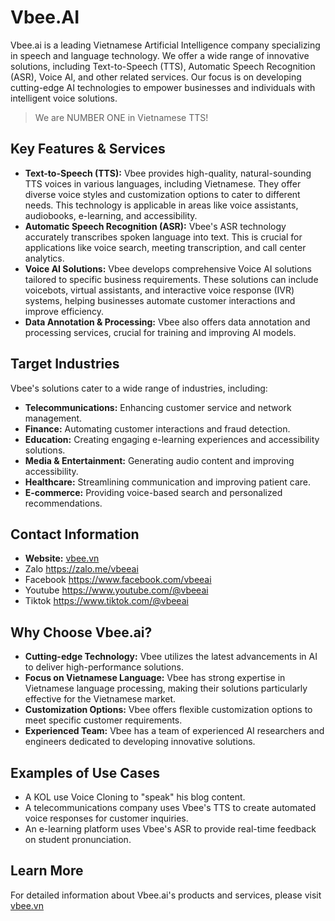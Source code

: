 # Vbee.AI

Vbee.ai is a leading Vietnamese Artificial Intelligence company specializing in speech and language technology. We offer a wide range of innovative solutions, including Text-to-Speech (TTS), Automatic Speech Recognition (ASR), Voice AI, and other related services. Our focus is on developing cutting-edge AI technologies to empower businesses and individuals with intelligent voice solutions.

> We are NUMBER ONE in Vietnamese TTS!


## Key Features & Services

* **Text-to-Speech (TTS):** Vbee provides high-quality, natural-sounding TTS voices in various languages, including Vietnamese.  They offer diverse voice styles and customization options to cater to different needs.  This technology is applicable in areas like voice assistants, audiobooks, e-learning, and accessibility.
* **Automatic Speech Recognition (ASR):** Vbee's ASR technology accurately transcribes spoken language into text.  This is crucial for applications like voice search, meeting transcription, and call center analytics.
* **Voice AI Solutions:** Vbee develops comprehensive Voice AI solutions tailored to specific business requirements.  These solutions can include voicebots, virtual assistants, and interactive voice response (IVR) systems, helping businesses automate customer interactions and improve efficiency.
* **Data Annotation & Processing:** Vbee also offers data annotation and processing services, crucial for training and improving AI models.

## Target Industries

Vbee's solutions cater to a wide range of industries, including:

* **Telecommunications:** Enhancing customer service and network management.
* **Finance:** Automating customer interactions and fraud detection.
* **Education:** Creating engaging e-learning experiences and accessibility solutions.
* **Media & Entertainment:** Generating audio content and improving accessibility.
* **Healthcare:** Streamlining communication and improving patient care.
* **E-commerce:** Providing voice-based search and personalized recommendations.

## Contact Information

* **Website:** [vbee.vn](https://vbee.vn/)
* Zalo https://zalo.me/vbeeai
* Facebook https://www.facebook.com/vbeeai
* Youtube https://www.youtube.com/@vbeeai
* Tiktok https://www.tiktok.com/@vbeeai

## Why Choose Vbee.ai?

* **Cutting-edge Technology:** Vbee utilizes the latest advancements in AI to deliver high-performance solutions.
* **Focus on Vietnamese Language:** Vbee has strong expertise in Vietnamese language processing, making their solutions particularly effective for the Vietnamese market.
* **Customization Options:** Vbee offers flexible customization options to meet specific customer requirements.
* **Experienced Team:** Vbee has a team of experienced AI researchers and engineers dedicated to developing innovative solutions.

## Examples of Use Cases

* A KOL use Voice Cloning to "speak" his blog content.
* A telecommunications company uses Vbee's TTS to create automated voice responses for customer inquiries.
* An e-learning platform uses Vbee's ASR to provide real-time feedback on student pronunciation.

##  Learn More

For detailed information about Vbee.ai's products and services, please visit [vbee.vn](https://vbee.vn/)